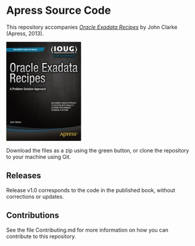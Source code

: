 # Apress Source Code

This repository accompanies [*Oracle Exadata Recipes*](http://www.apress.com/9781430249146) by John Clarke (Apress, 2013).

![Cover image](9781430249146.jpg)

Download the files as a zip using the green button, or clone the repository to your machine using Git.

## Releases

Release v1.0 corresponds to the code in the published book, without corrections or updates.

## Contributions

See the file Contributing.md for more information on how you can contribute to this repository.
